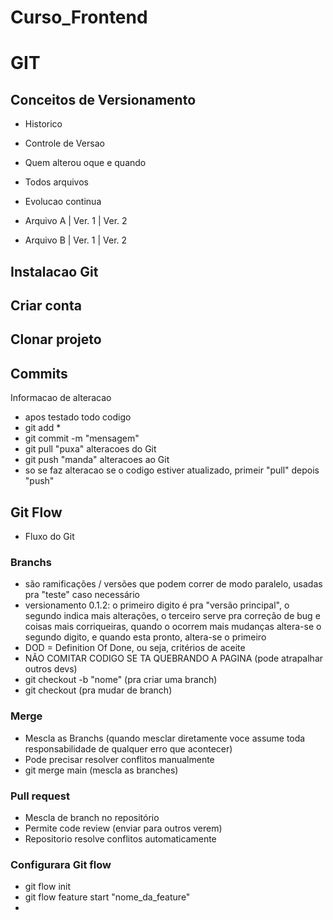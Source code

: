 # Curso_Frontend

# GIT

## Conceitos de Versionamento

 - Historico
 - Controle de Versao
 - Quem alterou oque e quando
 - Todos arquivos
 - Evolucao continua

 - Arquivo A | Ver. 1 | Ver. 2
 - Arquivo B | Ver. 1 | Ver. 2

## Instalacao Git

## Criar conta

## Clonar projeto

## Commits
Informacao de alteracao 
 - apos testado todo codigo
 - git add *
 - git commit -m "mensagem"
 - git pull "puxa" alteracoes do Git
 - git push "manda" alteracoes ao Git
 - so se faz alteracao se o codigo estiver atualizado, primeir "pull" depois "push"

## Git Flow
 - Fluxo do Git
### Branchs
 - são ramificações / versões que podem correr de modo paralelo, usadas pra "teste" caso necessário
 - versionamento 0.1.2: o primeiro digito é pra "versão principal", o segundo indica mais alterações, o terceiro serve pra correção de bug e coisas mais corriqueiras, quando o ocorrem mais mudanças altera-se o segundo digito, e quando esta pronto, altera-se o primeiro
 - DOD = Definition Of Done, ou seja, critérios de aceite
 - NÃO COMITAR CODIGO SE TA QUEBRANDO A PAGINA (pode atrapalhar outros devs)
 - git checkout -b "nome" (pra criar uma branch)
 - git checkout (pra mudar de branch)

 ### Merge 
 - Mescla as Branchs (quando mesclar diretamente voce assume toda responsabilidade de qualquer erro que acontecer)
 - Pode precisar resolver conflitos manualmente 
 - git merge main (mescla as branches)

### Pull request
 - Mescla de branch no repositório
 - Permite code review (enviar para outros verem)
 - Repositorio resolve conflitos automaticamente

 ### Configurara Git flow
 - git flow init
 - git flow feature start "nome_da_feature" 
 - 